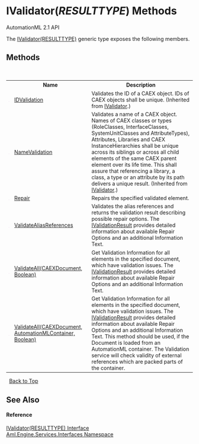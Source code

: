 # IValidator(*RESULTTYPE*) Methods
AutomationML 2.1 API 

The <a href="T_Aml_Engine_Services_Interfaces_IValidator_1">IValidator(RESULTTYPE)</a> generic type exposes the following members.


## Methods
&nbsp;<table><tr><th></th><th>Name</th><th>Description</th></tr><tr><td>![Public method](media/pubmethod.gif "Public method")</td><td><a href="M_Aml_Engine_Services_Interfaces_IValidator_IDValidation">IDValidation</a></td><td>
Validates the ID of a CAEX object. IDs of CAEX objects shall be unique.
 (Inherited from <a href="T_Aml_Engine_Services_Interfaces_IValidator">IValidator</a>.)</td></tr><tr><td>![Public method](media/pubmethod.gif "Public method")</td><td><a href="M_Aml_Engine_Services_Interfaces_IValidator_NameValidation">NameValidation</a></td><td>
Validates a name of a CAEX object. Names of CAEX classes or types (RoleClasses, InterfaceClasses, SystemUnitClasses and AttributeTypes), Attributes, Libraries and CAEX InstanceHierarchies shall be unique across its siblings or across all child elements of the same CAEX parent element over its life time. This shall assure that referencing a library, a class, a type or an attribute by its path delivers a unique result.
 (Inherited from <a href="T_Aml_Engine_Services_Interfaces_IValidator">IValidator</a>.)</td></tr><tr><td>![Public method](media/pubmethod.gif "Public method")</td><td><a href="M_Aml_Engine_Services_Interfaces_IValidator_1_Repair">Repair</a></td><td>
Repairs the specified validated element.</td></tr><tr><td>![Public method](media/pubmethod.gif "Public method")</td><td><a href="M_Aml_Engine_Services_Interfaces_IValidator_1_ValidateAliasReferences">ValidateAliasReferences</a></td><td>
Validates the alias references and returns the validation result describing possible repair options. The <a href="T_Aml_Engine_Services_Interfaces_IValidationResult">IValidationResult</a> provides detailed information about available Repair Options and an additional Information Text.</td></tr><tr><td>![Public method](media/pubmethod.gif "Public method")</td><td><a href="M_Aml_Engine_Services_Interfaces_IValidator_1_ValidateAll_1">ValidateAll(CAEXDocument, Boolean)</a></td><td>
Get Validation Information for all elements in the specified document, which have validation issues. The <a href="T_Aml_Engine_Services_Interfaces_IValidationResult">IValidationResult</a> provides detailed information about available Repair Options and an additional Information Text.</td></tr><tr><td>![Public method](media/pubmethod.gif "Public method")</td><td><a href="M_Aml_Engine_Services_Interfaces_IValidator_1_ValidateAll">ValidateAll(CAEXDocument, AutomationMLContainer, Boolean)</a></td><td>
Get Validation Information for all elements in the specified document, which have validation issues. The <a href="T_Aml_Engine_Services_Interfaces_IValidationResult">IValidationResult</a> provides detailed information about available Repair Options and an additional Information Text. This method should be used, if the Document is loaded from an AutomationML container. The Validation service will check validity of external references which are packed parts of the container.</td></tr></table>&nbsp;
<a href="#ivalidator(*resulttype*)-methods">Back to Top</a>

## See Also


#### Reference
<a href="T_Aml_Engine_Services_Interfaces_IValidator_1">IValidator(RESULTTYPE) Interface</a><br /><a href="N_Aml_Engine_Services_Interfaces">Aml.Engine.Services.Interfaces Namespace</a><br />